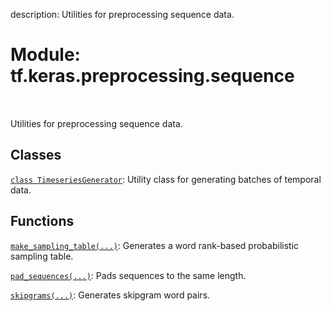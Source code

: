 description: Utilities for preprocessing sequence data.

<div itemscope itemtype="http://developers.google.com/ReferenceObject">
<meta itemprop="name" content="tf.keras.preprocessing.sequence" />
<meta itemprop="path" content="Stable" />
</div>

# Module: tf.keras.preprocessing.sequence

<!-- Insert buttons and diff -->

<table class="tfo-notebook-buttons tfo-api nocontent" align="left">

</table>



Utilities for preprocessing sequence data.



## Classes

[`class TimeseriesGenerator`](../../../tf/keras/preprocessing/sequence/TimeseriesGenerator.md): Utility class for generating batches of temporal data.

## Functions

[`make_sampling_table(...)`](../../../tf/keras/preprocessing/sequence/make_sampling_table.md): Generates a word rank-based probabilistic sampling table.

[`pad_sequences(...)`](../../../tf/keras/preprocessing/sequence/pad_sequences.md): Pads sequences to the same length.

[`skipgrams(...)`](../../../tf/keras/preprocessing/sequence/skipgrams.md): Generates skipgram word pairs.

